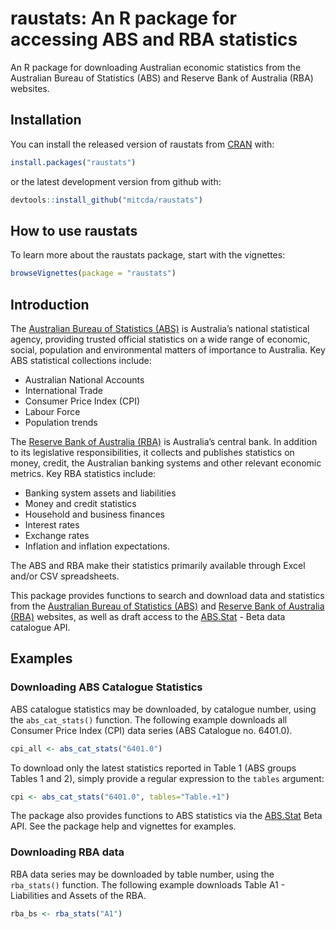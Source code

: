 
<!-- README.md is generated from README.Rmd. Please edit that file -->

# raustats: An R package for accessing ABS and RBA statistics

An R package for downloading Australian economic statistics from the
Australian Bureau of Statistics (ABS) and Reserve Bank of Australia
(RBA) websites.

## Installation

You can install the released version of raustats from
[CRAN](https://cran.r-project.org) with:

``` r
install.packages("raustats")
```

or the latest development version from github with:

``` r
devtools::install_github("mitcda/raustats")
```

## How to use raustats

To learn more about the raustats package, start with the vignettes:

``` r
browseVignettes(package = "raustats")
```

## Introduction

The [Australian Bureau of Statistics (ABS)](http://www.abs.gov.au/) is
Australia’s national statistical agency, providing trusted official statistics
on a wide range of economic, social, population and environmental matters of
importance to Australia. Key ABS statistical collections include:

  - Australian National Accounts
  - International Trade
  - Consumer Price Index (CPI)
  - Labour Force
  - Population trends

The [Reserve Bank of Australia (RBA)](https://www.rba.gov.au/) is Australia’s
central bank. In addition to its legislative responsibilities, it collects and
publishes statistics on money, credit, the Australian banking systems and other
relevant economic metrics. Key RBA statistics include:

  - Banking system assets and liabilities
  - Money and credit statistics
  - Household and business finances
  - Interest rates
  - Exchange rates
  - Inflation and inflation expectations.

The ABS and RBA make their statistics primarily available through Excel and/or
CSV spreadsheets.

This package provides functions to search and download data and statistics from
the [Australian Bureau of Statistics (ABS)](http://www.abs.gov.au/) and [Reserve
Bank of Australia (RBA)](https://www.rba.gov.au/) websites, as well as draft
access to the [ABS.Stat](http://stat.data.abs.gov.au/) - Beta data catalogue
API.

## Examples

### Downloading ABS Catalogue Statistics

ABS catalogue statistics may be downloaded, by catalogue number, using the
`abs_cat_stats()` function. The following example downloads all Consumer Price
Index (CPI) data series (ABS Catalogue no. 6401.0).

``` r
cpi_all <- abs_cat_stats("6401.0")
```

To download only the latest statistics reported in Table 1 (ABS groups Tables 1
and 2), simply provide a regular expression to the `tables` argument:

``` r
cpi <- abs_cat_stats("6401.0", tables="Table.+1")
```

The package also provides functions to ABS statistics via the
[ABS.Stat](http://stat.data.abs.gov.au/) Beta API. See the package help and
vignettes for examples.

### Downloading RBA data

RBA data series may be downloaded by table number, using the `rba_stats()`
function. The following example downloads Table A1 - Liabilities and Assets of
the RBA.

``` r
rba_bs <- rba_stats("A1")
```
